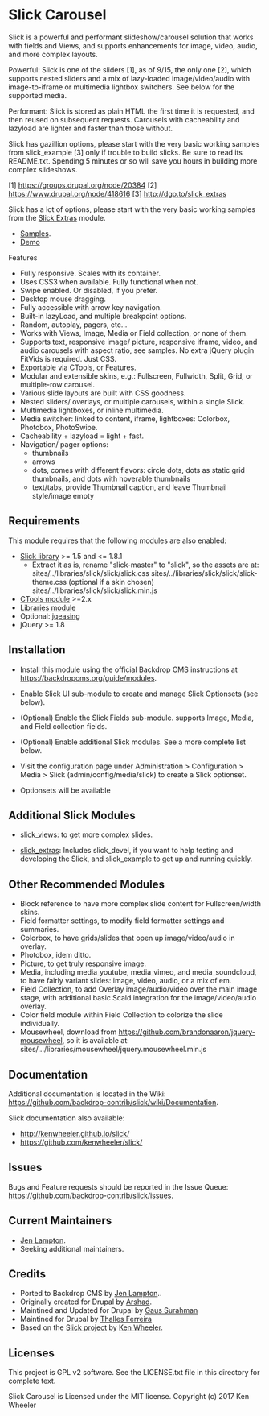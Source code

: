 Slick Carousel
===============

Slick is a powerful and performant slideshow/carousel solution that works with
fields and Views, and supports enhancements for image, video, audio, and more
complex layouts.

Powerful: Slick is one of the sliders [1], as of 9/15, the only one [2], which
supports nested sliders and a mix of lazy-loaded image/video/audio with
image-to-iframe or multimedia lightbox switchers.
See below for the supported media.

Performant: Slick is stored as plain HTML the first time it is requested, and
then reused on subsequent requests. Carousels with cacheability and lazyload
are lighter and faster than those without.

Slick has gazillion options, please start with the very basic working samples
from slick_example [3] only if trouble to build slicks. Be sure to read
its README.txt. Spending 5 minutes or so will save you hours in building more
complex slideshows.

[1] https://groups.drupal.org/node/20384
[2] https://www.drupal.org/node/418616
[3] http://dgo.to/slick_extras

Slick has a lot of options, please start with the very basic working samples
from the [Slick Extras](https://www.drupal.org/project/slick_extras) module.

* [Samples](https://www.drupal.org/project/slick_extras).
* [Demo](http://kenwheeler.github.io/slick/)

Features

* Fully responsive. Scales with its container.
* Uses CSS3 when available. Fully functional when not.
* Swipe enabled. Or disabled, if you prefer.
* Desktop mouse dragging.
* Fully accessible with arrow key navigation.
* Built-in lazyLoad, and multiple breakpoint options.
* Random, autoplay, pagers, etc...
* Works with Views, Image, Media or Field collection, or none of them.
* Supports text, responsive image/ picture, responsive iframe, video, and audio
  carousels with aspect ratio, see samples. No extra jQuery plugin FitVids is
  required. Just CSS.
* Exportable via CTools, or Features.
* Modular and extensible skins, e.g.: Fullscreen, Fullwidth, Split, Grid, or
  multiple-row carousel.
* Various slide layouts are built with CSS goodness.
* Nested sliders/ overlays, or multiple carousels, within a single Slick.
* Multimedia lightboxes, or inline multimedia.
* Media switcher: linked to content, iframe, lightboxes: Colorbox, Photobox,
  PhotoSwipe.
* Cacheability + lazyload = light + fast.
* Navigation/ pager options:
  - thumbnails
  - arrows
  - dots, comes with different flavors: circle dots, dots as static grid
    thumbnails, and dots with hoverable thumbnails
  - text/tabs, provide Thumbnail caption, and leave Thumbnail style/image empty


Requirements
------------

This module requires that the following modules are also enabled:

 * [Slick library](https://github.com/kenwheeler/slick/releases) >= 1.5 and <= 1.8.1
   - Extract it as is, rename "slick-master" to "slick", so the assets are at:
        sites/../libraries/slick/slick/slick.css
        sites/../libraries/slick/slick/slick-theme.css (optional if a skin chosen)
        sites/../libraries/slick/slick/slick.min.js
 * [CTools module](https://www.drupal.org/project/ctools) >=2.x
 * [Libraries module](https://www.drupal.org/project/libraries)
 * Optional: [jqeasing](https://github.com/gdsmith/jquery.easing)
 * jQuery >= 1.8


Installation
------------

- Install this module using the official Backdrop CMS instructions at
  https://backdropcms.org/guide/modules.

- Enable Slick UI sub-module to create and manage Slick Optionsets (see below).

- (Optional) Enable the Slick Fields sub-module. supports Image, Media, and
  Field collection fields.

- (Optional) Enable additional Slick modules. See a more complete list below.

- Visit the configuration page under Administration > Configuration > Media >
  Slick (admin/config/media/slick) to create a Slick optionset.

- Optionsets will be available


Additional Slick Modules
-------------------------

- [slick_views](http://dgo.to/slick_views): to get more complex slides.

- [slick_extras](http://dgo.to/slick_extras): Includes slick_devel, if you
    want to help testing and developing the Slick, and slick_example to get up
    and running quickly.

Other Recommended Modules
-------------------------

- Block reference to have more complex slide content for Fullscreen/width skins.
- Field formatter settings, to modify field formatter settings and summaries.
- Colorbox, to have grids/slides that open up image/video/audio in overlay.
- Photobox, idem ditto.
- Picture, to get truly responsive image.
- Media, including media_youtube, media_vimeo, and media_soundcloud, to have
  fairly variant slides: image, video, audio, or a mix of em.
- Field Collection, to add Overlay image/audio/video over the main image stage,
  with additional basic Scald integration for the image/video/audio overlay.
- Color field module within Field Collection to colorize the slide individually.
- Mousewheel, download from https://github.com/brandonaaron/jquery-mousewheel,
  so it is available at:
  sites/.../libraries/mousewheel/jquery.mousewheel.min.js

Documentation
-------------

Additional documentation is located in the Wiki:
https://github.com/backdrop-contrib/slick/wiki/Documentation.

Slick documentation also available:
- http://kenwheeler.github.io/slick/
- https://github.com/kenwheeler/slick/

Issues
------

Bugs and Feature requests should be reported in the Issue Queue:
https://github.com/backdrop-contrib/slick/issues.

Current Maintainers
-------------------

- [Jen Lampton](https://github.com/jenlampton).
- Seeking additional maintainers.

Credits
-------

- Ported to Backdrop CMS by [Jen Lampton](https://github.com/jenlampton)..
- Originally created for Drupal by [Arshad](https://www.drupal.org/u/arshadcn).
- Maintined and Updated for Drupal by [Gaus Surahman](https://www.drupal.org/u/gausarts)
- Maintined for Drupal by [Thalles Ferreira](https://www.drupal.org/u/thalles)
- Based on the [Slick project](http://kenwheeler.github.io/slick) by [Ken Wheeler](https://github.com/kenwheeler).


Licenses
--------

This project is GPL v2 software.
See the LICENSE.txt file in this directory for complete text.

Slick Carousel is Licensed under the MIT license.
Copyright (c) 2017 Ken Wheeler
